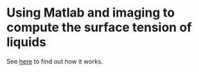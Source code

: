 # Using Matlab and imaging to compute the surface tension of liquids

See [here](https://lvliangxiong.github.io/posts/miscellany/surface_tension_measurement/) to find out how it works.